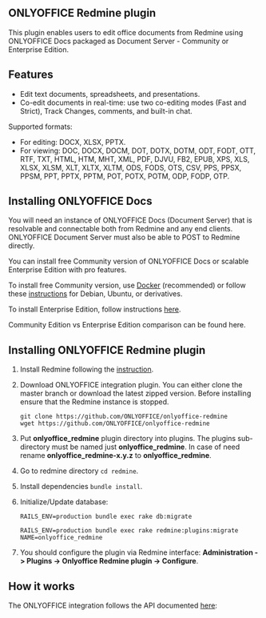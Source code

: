 ## ONLYOFFICE Redmine plugin

This plugin enables users to edit office documents from Redmine using ONLYOFFICE Docs packaged as Document Server - Community or Enterprise
Edition.

## Features
* Edit text documents, spreadsheets, and presentations.
* Co-edit documents in real-time: use two co-editing modes (Fast and Strict), Track Changes, comments, and built-in chat.

Supported formats:

* For editing: DOCX, XLSX, PPTX.
* For viewing: DOC, DOCX, DOCM, DOT, DOTX, DOTM, ODT, FODT, OTT, RTF, TXT, HTML, HTM, MHT, XML, PDF, DJVU, FB2, EPUB, XPS, XLS, XLSX, XLSM, XLT, XLTX, XLTM, ODS, FODS, OTS, CSV, PPS, PPSX, PPSM, PPT, PPTX, PPTM, POT, POTX, POTM, ODP, FODP, OTP.

## Installing ONLYOFFICE Docs

You will need an instance of ONLYOFFICE Docs (Document Server) that is resolvable and connectable both from Redmine and any end clients. ONLYOFFICE Document Server must also be able to POST to Redmine directly.

You can install free Community version of ONLYOFFICE Docs or scalable Enterprise Edition with pro features.

To install free Community version, use [Docker](https://github.com/onlyoffice/Docker-DocumentServer) (recommended) or follow these [instructions](https://helpcenter.onlyoffice.com/installation/docs-community-install-ubuntu.aspx) for Debian, Ubuntu, or derivatives.

To install Enterprise Edition, follow instructions [here](https://helpcenter.onlyoffice.com/installation/docs-enterprise-index.aspx).

Community Edition vs Enterprise Edition comparison can be found here.

## Installing ONLYOFFICE Redmine plugin

1. Install Redmine following the [instruction](https://www.redmine.org/projects/redmine/wiki/RedmineInstall). 

2. Download ONLYOFFICE integration plugin.
   You can either clone the master branch or download the latest zipped version. Before installing ensure that the Redmine instance is stopped.
    ````
    git clone https://github.com/ONLYOFFICE/onlyoffice-redmine
    wget https://github.com/ONLYOFFICE/onlyoffice-redmine
    ````

3. Put **onlyoffice_redmine** plugin directory into plugins. The plugins sub-directory must be named just **onlyoffice_redmine**. In case of need rename **onlyoffice_redmine-x.y.z** to **onlyoffice_redmine**.

4. Go to redmine directory `cd redmine`.

5. Install dependencies  `bundle install`.

6. Initialize/Update database:

   `RAILS_ENV=production bundle exec rake db:migrate`

   `RAILS_ENV=production bundle exec rake redmine:plugins:migrate NAME=onlyoffice_redmine`

7. You should configure the plugin via Redmine interface: **Administration -> Plugins -> Onlyoffice Redmine plugin -> Configure**.

## How it works

The ONLYOFFICE integration follows the API documented [here](https://api.onlyoffice.com/editors/basic):
